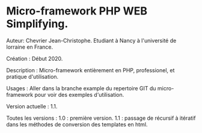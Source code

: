 # Micro-framework PHP WEB Simplifying.

Auteur: 
Chevrier Jean-Christophe.
Etudiant à Nancy à l'université de lorraine en France.

Création :
Début 2020.

Description : 
Micro-framework entièrement en PHP, professionel,
et pratique d'utilisation.  

Usages : 
Aller dans la branche example du repertoire GIT du 
micro-framework pour voir des exemples d'utilisation. 

Version actuelle : 
1.1.

Toutes les versions : 
1.0 : première version.
1.1 : passage de récursif à itératif dans les méthodes de conversion des templates en html.
